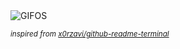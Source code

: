 <div align="justify">
<picture>
    <source media="(prefers-color-scheme: dark)" srcset="https://i.ibb.co/7dDXGcLy/output-gif.gif">
    <source media="(prefers-color-scheme: light)" srcset="https://i.ibb.co/7dDXGcLy/output-gif.gif">
    <img alt="GIFOS" src="https://i.ibb.co/7dDXGcLy/output-gif.gif">
</picture>

<sub><i>inspired from [x0rzavi/github-readme-terminal](https://github.com/x0rzavi/github-readme-terminal)</i></sub>

</div>

<!-- Image deletion URL: https://ibb.co/VcGtvy5B/3df9cc8a421a9d864069ef9bf4554224 -->